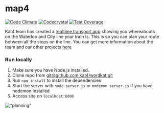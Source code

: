 # map4


[![Code Climate](https://codeclimate.com/github/kat4/map4/badges/gpa.svg)](https://codeclimate.com/github/kat4/map4)
[![Codecrystal](https://img.shields.io/badge/code-crystal-5CB3FF.svg)](http://codecrystal.herokuapp.com/crystalise/kat4/map4/master)
[![Test Coverage](https://codeclimate.com/github/kat4/map4/badges/coverage.svg)](https://codeclimate.com/github/kat4/map4/coverage)

Kat4 team has created a [realtime transport app](map4.herokuapp.com) showing you whereabouts on the Waterloo and City line your train is. This is so you can plan your route between all the stops on the line.
You can get more information about the team and our other projects [here](https://github.com/kat4)


### Run locally
1. Make sure you have Node.js installed.
2. Clone repo from [git@github.com:kat4/wordkat.git](git@github.com:kat4/wordkat.git)
3. Run `npm install` to install the dependencies
4. Start the server with `node server.js` or `nodemon server.js` if you have nodemon installed
5. Access site on `localhost:8000`



!["planning"](https://cloud.githubusercontent.com/assets/9627463/10635102/3ecdccac-77ee-11e5-8a18-4f71a326709a.jpg)
